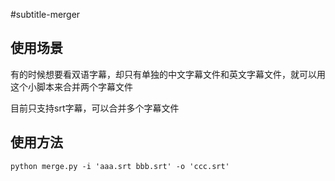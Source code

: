 #subtitle-merger

## 使用场景

有的时候想要看双语字幕，却只有单独的中文字幕文件和英文字幕文件，就可以用这个小脚本来合并两个字幕文件

目前只支持srt字幕，可以合并多个字幕文件

## 使用方法

``
python merge.py -i 'aaa.srt bbb.srt' -o 'ccc.srt'
``

